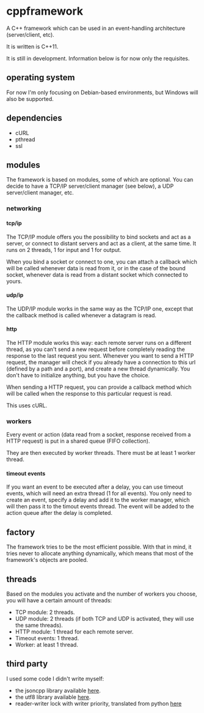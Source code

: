 # cppframework

A C++ framework which can be used in an event-handling architecture (server/client, etc).

It is written is C++11.

It is still in development. Information below is for now only the requisites.

## operating system

For now I'm only focusing on Debian-based environments, but Windows will also be supported.

## dependencies

- cURL
- pthread
- ssl

## modules

The framework is based on modules, some of which are optional. You can decide to have a TCP/IP server/client manager (see below), a UDP server/client manager, etc.

### networking

#### tcp/ip

The TCP/IP module offers you the possibility to bind sockets and act as a server, or connect to distant servers and act as a client, at the same time. It runs on 2 threads, 1 for input and 1 for output.

When you bind a socket or connect to one, you can attach a callback which will be called whenever data is read from it, or in the case of the bound socket, whenever data is read from a distant socket which connected to yours.

#### udp/ip

The UDP/IP module works in the same way as the TCP/IP one, except that the callback method is called whenever a datagram is read.

#### http

The HTTP module works this way: each remote server runs on a different thread, as you can't send a new request before completely reading the response to the last request you sent. Whenever you want to send a HTTP request, the manager will check if you already have a connection to this url (defined by a path and a port), and create a new thread dynamically. You don't have to initialize anything, but you have the choice.

When sending a HTTP request, you can provide a callback method which will be called when the response to this particular request is read.

This uses cURL.

### workers

Every event or action (data read from a socket, response received from a HTTP request) is put in a shared queue (FIFO collection).

They are then executed by worker threads. There must be at least 1 worker thread.

#### timeout events

If you want an event to be executed after a delay, you can use timeout events, which will need an extra thread (1 for all events). You only need to create an event, specify a delay and add it to the worker manager, which will then pass it to the timout events thread. The event will be added to the action queue after the delay is completed.

## factory

The framework tries to be the most efficient possible. With that in mind, it tries never to allocate anything dynamically, which means that most of the framework's objects are pooled.

## threads

Based on the modules you activate and the number of workers you choose, you will have a certain amount of threads:
- TCP module: 2 threads.
- UDP module: 2 threads (if both TCP and UDP is activated, they will use the same threads).
- HTTP module: 1 thread for each remote server.
- Timeout events: 1 thread.
- Worker: at least 1 thread.

## third party

I used some code I didn't write myself:
- the jsoncpp library available [here](https://github.com/open-source-parsers/jsoncpp).
- the utf8 library available [here](http://sourceforge.net/projects/utfcpp/).
- reader-writer lock with writer priority, translated from python [here](http://code.activestate.com/recipes/577803-reader-writer-lock-with-priority-for-writers/)

